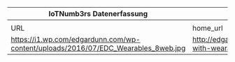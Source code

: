 |IoTNumb3rs Datenerfassung|||||||||||
| ---- | ---- | ---- | ---- | ---- | ---- | ---- | ---- | ---- | ---- | ---- |
||||||||||||
|URL|home_url|filename|device_class|device_count|market_class|market_volume|prognosis_year|publication_year|authorship_class|Dropbox folder|
|https://i1.wp.com/edgardunn.com/wp-content/uploads/2016/07/EDC_Wearables_8web.jpg|http://edgardunn.com/2015/10/payments-with-wearables/edc_wearables_8web/|file5_EDC_Wearables_8web.jpg||||||||MariaMarg/20181118-1503|
